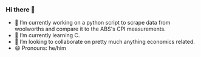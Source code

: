 ### Hi there 👋



- 🔭 I’m currently working on a python script to scrape data from woolworths and compare it to the ABS's CPI measurements.
- 🌱 I’m currently learning C.
- 👯 I’m looking to collaborate on pretty much anything economics related.
- 😄 Pronouns: he/him

